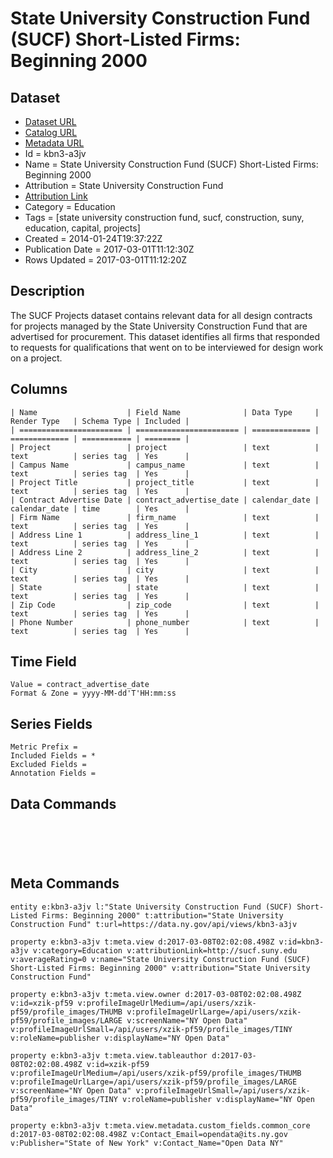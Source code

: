 # State University Construction Fund (SUCF) Short-Listed Firms: Beginning 2000

## Dataset

* [Dataset URL](https://data.ny.gov/api/views/kbn3-a3jv/rows.json?max_rows=100)
* [Catalog URL](https://catalog.data.gov/dataset/state-university-construction-fund-sucf-short-listed-firms-beginning-2000)
* [Metadata URL](https://data.ny.gov/api/views/kbn3-a3jv)
* Id = kbn3-a3jv
* Name = State University Construction Fund (SUCF) Short-Listed Firms: Beginning 2000
* Attribution = State University Construction Fund
* [Attribution Link](http://sucf.suny.edu)
* Category = Education
* Tags = [state university construction fund, sucf, construction, suny, education, capital, projects]
* Created = 2014-01-24T19:37:22Z
* Publication Date = 2017-03-01T11:12:30Z
* Rows Updated = 2017-03-01T11:12:20Z

## Description

The SUCF Projects dataset contains relevant data for all design contracts for projects managed by the State University Construction Fund that are advertised for procurement. This dataset identifies all firms that responded to requests for qualifications that went on to be interviewed for design work on a project.

## Columns

```ls
| Name                    | Field Name              | Data Type     | Render Type   | Schema Type | Included | 
| ======================= | ======================= | ============= | ============= | =========== | ======== | 
| Project                 | project                 | text          | text          | series tag  | Yes      | 
| Campus Name             | campus_name             | text          | text          | series tag  | Yes      | 
| Project Title           | project_title           | text          | text          | series tag  | Yes      | 
| Contract Advertise Date | contract_advertise_date | calendar_date | calendar_date | time        | Yes      | 
| Firm Name               | firm_name               | text          | text          | series tag  | Yes      | 
| Address Line 1          | address_line_1          | text          | text          | series tag  | Yes      | 
| Address Line 2          | address_line_2          | text          | text          | series tag  | Yes      | 
| City                    | city                    | text          | text          | series tag  | Yes      | 
| State                   | state                   | text          | text          | series tag  | Yes      | 
| Zip Code                | zip_code                | text          | text          | series tag  | Yes      | 
| Phone Number            | phone_number            | text          | text          | series tag  | Yes      | 
```

## Time Field

```ls
Value = contract_advertise_date
Format & Zone = yyyy-MM-dd'T'HH:mm:ss
```

## Series Fields

```ls
Metric Prefix = 
Included Fields = *
Excluded Fields = 
Annotation Fields = 
```

## Data Commands

```ls





```

## Meta Commands

```ls
entity e:kbn3-a3jv l:"State University Construction Fund (SUCF) Short-Listed Firms: Beginning 2000" t:attribution="State University Construction Fund" t:url=https://data.ny.gov/api/views/kbn3-a3jv

property e:kbn3-a3jv t:meta.view d:2017-03-08T02:02:08.498Z v:id=kbn3-a3jv v:category=Education v:attributionLink=http://sucf.suny.edu v:averageRating=0 v:name="State University Construction Fund (SUCF) Short-Listed Firms: Beginning 2000" v:attribution="State University Construction Fund"

property e:kbn3-a3jv t:meta.view.owner d:2017-03-08T02:02:08.498Z v:id=xzik-pf59 v:profileImageUrlMedium=/api/users/xzik-pf59/profile_images/THUMB v:profileImageUrlLarge=/api/users/xzik-pf59/profile_images/LARGE v:screenName="NY Open Data" v:profileImageUrlSmall=/api/users/xzik-pf59/profile_images/TINY v:roleName=publisher v:displayName="NY Open Data"

property e:kbn3-a3jv t:meta.view.tableauthor d:2017-03-08T02:02:08.498Z v:id=xzik-pf59 v:profileImageUrlMedium=/api/users/xzik-pf59/profile_images/THUMB v:profileImageUrlLarge=/api/users/xzik-pf59/profile_images/LARGE v:screenName="NY Open Data" v:profileImageUrlSmall=/api/users/xzik-pf59/profile_images/TINY v:roleName=publisher v:displayName="NY Open Data"

property e:kbn3-a3jv t:meta.view.metadata.custom_fields.common_core d:2017-03-08T02:02:08.498Z v:Contact_Email=opendata@its.ny.gov v:Publisher="State of New York" v:Contact_Name="Open Data NY"
```